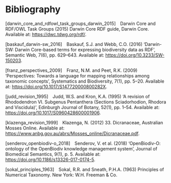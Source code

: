# Bibliography
<a id="darwin_core_and_rdfowl_task_groups_darwin_2015"></a>
[darwin_core_and_rdfowl_task_groups_darwin_2015]&emsp;Darwin Core and RDF/OWL Task Groups (2015) Darwin Core RDF guide, Darwin Core. Available at: https://dwc.tdwg.org/rdf/.

<a id="baskauf_darwin-sw_2016"></a>
[baskauf_darwin-sw_2016]&emsp;Baskauf, S.J. and Webb, C.O. (2016) ‘Darwin-SW: Darwin Core-based terms for expressing biodiversity data as RDF’, Semantic Web, 7(6), pp. 629–643. Available at: https://doi.org/10.3233/SW-150203.

<a id="franz_perspectives_2009"></a>
[franz_perspectives_2009]&emsp;Franz, N.M. and Peet, R.K. (2009) ‘Perspectives: Towards a language for mapping relationships among taxonomic concepts’, Systematics and Biodiversity, 7(1), pp. 5–20. Available at: https://doi.org/10.1017/S147720000800282X.

<a id="judd_revision_1995"></a>
[judd_revision_1995]&emsp;Judd, W.S. and Kron, K.A. (1995) ‘A revision of Rhododendron VI. Subgenus Pentanthera (Sections Sciadorhodion, Rhodora and Viscidula)’, Edinburgh Journal of Botany, 52(1), pp. 1–54. Available at: https://doi.org/10.1017/S0960428600001906.

<a id="klazenga_revision_1999"></a>
[klazenga_revision_1999]&emsp;Klazenga, N. (2012) 33. Dicranaceae, Australian Mosses Online. Available at: https://www.anbg.gov.au/abrs/Mosses_online/Dicranaceae.pdf.

<a id="senderov_openbiodiv-o_2018"></a>
[senderov_openbiodiv-o_2018]&emsp;Senderov, V. et al. (2018) ‘OpenBiodiv-O: ontology of the OpenBiodiv knowledge management system’, Journal of Biomedical Semantics, 9(1), p. 5. Available at: https://doi.org/10.1186/s13326-017-0174-5.

<a id="sokal_principles_1963"></a>
[sokal_principles_1963]&emsp;Sokal, R.R. and Sneath, P.H.A. (1963) Principles of Numerical Taxonomy. New York: W.H. Freeman & Co.


